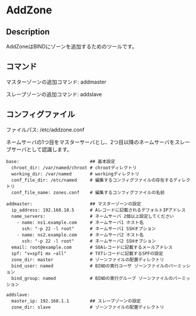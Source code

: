 
AddZone
====

Description
-----------
AddZoneはBINDにゾーンを追加するためのツールです。

コマンド
------
マスターゾーンの追加コマンド: addmaster

スレーブゾーンの追加コマンド: addslave

コンフィグファイル
---------------
ファイルパス: /etc/addzone.conf

ネームサーバの1つ目をマスターサーバとし、2つ目以降のネームサーバをスレーブサーバとして認識します。

```
base:                           ## 基本設定
  chroot_dir: /var/named/chroot # chrootディレクトリ
  working_dir: /var/named       # workingディレクトリ
  conf_file_dir: /etc/named     # 編集するコンフィグファイルの存在するディレクトリ
  conf_file_name: zones.conf    # 編集するコンフィグファイルの名前

addmaster:                      ## マスターゾーンの設定
  ip_address: 192.168.10.5      # Aレコードに記載されるデフォルトIPアドレス
  name_servers:                 # ネームサーバ 2個以上設定してください
    - name: ns1.example.com     # ネームサーバ1 ホスト名
      ssh: "-p 22 -l root"      # ネームサーバ1 SSHオプション
    - name: ns2.example.com     # ネームサーバ2 ホスト名
      ssh: "-p 22 -l root"      # ネームサーバ2 SSHオプション
  email: root@example.com       # SOAレコードに記載するメールアドレス
  spf: "v=spf1 mx ~all"         # TXTレコードに記載するSPFの設定
  zone_dir: master              # ゾーンファイルの配置ディレクトリ
  bind_user: named              # BINDの実行ユーザ ゾーンファイルのパーミッション
  bind_group: named             # BINDの実行グループ ゾーンファイルのパーミッション

addslave:
  master_ip: 192.168.1.1        ## スレーブゾーンの設定
  zone_dir: slave               # ゾーンファイルの配置ディレクトリ
```
